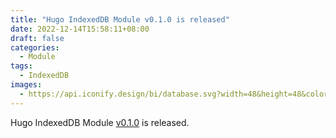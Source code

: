 ```yaml
---
title: "Hugo IndexedDB Module v0.1.0 is released"
date: 2022-12-14T15:58:11+08:00
draft: false
categories:
  - Module
tags:
  - IndexedDB
images:
  - https://api.iconify.design/bi/database.svg?width=48&height=48&color=%230A5DB9
---
```


Hugo IndexedDB Module [v0.1.0](https://github.com/razonyang/hugo-mod-workbox/releases/tag/v0.1.0) is released.

<!--more-->
